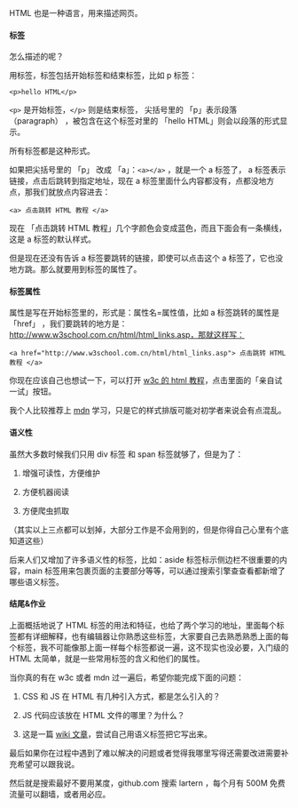 HTML 也是一种语言，用来描述网页。

#### 标签

怎么描述的呢？

用标签，标签包括开始标签和结束标签，比如 p 标签：

```
<p>hello HTML</p>
```

```<p>``` 是开始标签，```</p>``` 则是结束标签， 尖括号里的 「p」表示段落（paragraph） ，被包含在这个标签对里的 「hello HTML」则会以段落的形式显示。

所有标签都是这种形式。

如果把尖括号里的 「p」 改成 「a」：```<a></a>``` ，就是一个 a 标签了， a 标签表示链接，点击后跳转到指定地址，现在 a 标签里面什么内容都没有，点都没地方点，那我们就放点内容进去：

```
<a> 点击跳转 HTML 教程 </a>
```

现在 「点击跳转 HTML 教程」几个字颜色会变成蓝色，而且下面会有一条横线，这是 a 标签的默认样式。

但是现在还没有告诉 a 标签要跳转的链接，即使可以点击这个 a 标签了，它也没地方跳。那么就要用到标签的属性了。

#### 标签属性

属性是写在开始标签里的，形式是：属性名=属性值，比如 a 标签跳转的属性是 「href」 ，我们要跳转的地方是：http://www.w3school.com.cn/html/html_links.asp，那就这样写：

```
<a href="http://www.w3school.com.cn/html/html_links.asp"> 点击跳转 HTML 教程 </a>
```

你现在应该自己也想试一下，可以打开 [w3c 的 html 教程](http://www.w3school.com.cn/html/html_links.asp)，点击里面的「亲自试一试」按钮。

我个人比较推荐上 [mdn](https://developer.mozilla.org/zh-CN/docs/Web/HTML) 学习，只是它的样式排版可能对初学者来说会有点混乱。 

#### 语义性

虽然大多数时候我们只用 div 标签 和 span 标签就够了，但是为了：

1. 增强可读性，方便维护

2. 方便机器阅读

3. 方便爬虫抓取

（其实以上三点都可以划掉，大部分工作是不会用到的，但是你得自己心里有个底知道这些）

后来人们又增加了许多语义性的标签，比如：aside 标签标示侧边栏不很重要的内容，main 标签用来包裹页面的主要部分等等，可以通过搜索引擎查查看都新增了哪些语义标签。

#### 结尾&作业

上面概括地说了 HTML 标签的用法和特征，也给了两个学习的地址，里面每个标签都有详细解释，也有编辑器让你熟悉这些标签，大家要自己去熟悉熟悉上面的每个标签，我不可能像那上面一样每个标签都说一遍，这不现实也没必要，入门级的 HTML 太简单，就是一些常用标签的含义和他们的属性。

当你真的有在 w3c 或者 mdn 过一遍后，希望你能完成下面的问题：

1. CSS 和 JS 在 HTML 有几种引入方式，都是怎么引入的？

2. JS 代码应该放在 HTML 文件的哪里？为什么？

3. 这是一篇 [wiki 文章](https://en.wikipedia.org/wiki/World_Wide_Web)，尝试自己用语义标签把它写出来。

最后如果你在过程中遇到了难以解决的问题或者觉得我哪里写得还需要改进需要补充希望可以跟我说。

然后就是搜索最好不要用某度，github.com 搜索 lartern ，每个月有 500M 免费流量可以翻墙，或者用必应。
